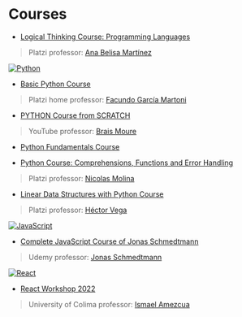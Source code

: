 # Courses

- <a href="https://github.com/LexAguirre/Cursos_software/tree/master/Pensamiento_Logico">Logical Thinking Course: Programming Languages</a>

> Platzi professor: <a href="https://github.com/anabelisam">Ana Belisa Martínez</a>

[![Python](https://img.shields.io/badge/Python-F7DF1E?style=for-the-badge&logo=python&logoColor=white&labelColor=101010)]()

- <a href="https://github.com/LexAguirre/Cursos_software/tree/master/Python_basico_en_platzi">Basic Python Course</a>

> Platzi home professor: <a href="https://github.com/facmartoni">Facundo García Martoni</a>

- <a href="https://github.com/LexAguirre/Cursos_software/tree/master/Python-con-mouredev">PYTHON Course from SCRATCH</a>

> YouTube professor: <a href="https://github.com/mouredev">Brais Moure</a>

- <a href="https://github.com/LexAguirre/Cursos_software/tree/master/Fundamentos_de_python_en_platzi">Python Fundamentals Course</a>

- <a href="https://github.com/LexAguirre/Cursos_software/tree/master/Python_Comprehensions_Funciones_y_Errores">Python Course: Comprehensions, Functions and Error Handling</a>

> Platzi professor: <a href="https://github.com/nicobytes">Nicolas Molina</a>

- <a href="https://github.com/LexAguirre/Cursos_software/tree/master/Estructuras_de_Datos_Lineales_con_Python">Linear Data Structures with Python Course</a>

> Platzi professor: <a href="https://twitter.com/@TerranigmArk">Héctor Vega</a>

[![JavaScript](https://img.shields.io/badge/JavaScript-F7DF1E?style=for-the-badge&logo=javascript&logoColor=white&labelColor=101010)]()

- <a href="https://github.com/LexAguirre/Cursos_software/tree/master/JavaScript-con-Jonas-Schmedtmann">Complete JavaScript Course of Jonas Schmedtmann</a>

> Udemy professor: <a href="https://github.com/jonasschmedtmann">Jonas Schmedtmann</a>

[![React](https://img.shields.io/badge/React-61DAFB?style=for-the-badge&logo=React&logoColor=white&labelColor=101010)]()

- <a href="https://github.com/LexAguirre/Cursos_software/tree/master/React-con-Ismael">React Workshop 2022</a>

> University of Colima professor: <a href="https://github.com/ismaelamezcua/taller-react-2022">Ismael Amezcua</a>
